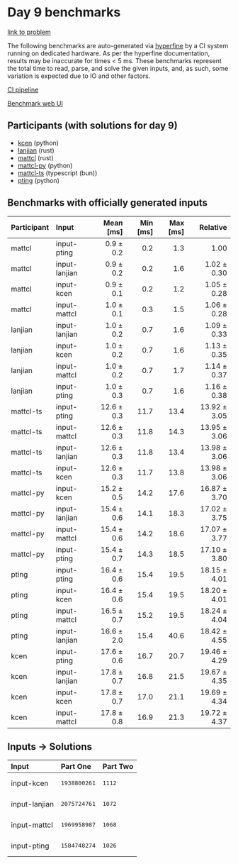 # Day 9 benchmarks

[link to problem](https://adventofcode.com/2023/day/9)

The following benchmarks are auto-generated via
[hyperfine](https://github.com/sharkdp/hyperfine) by a CI system running on
dedicated hardware. As per the hyperfine documentation, results may be
inaccurate for times < 5 ms. These benchmarks represent the total time to read,
parse, and solve the given inputs, and, as such, some variation is expected due
to IO and other factors.

[CI pipeline](http://ci.papercode.net:8080/teams/main/pipelines/aoc2023)

[Benchmark web UI](https://aoc.ancalagon.black)


## Participants (with solutions for day 9)

- [kcen](https://github.com/kcen/aoc2023) (python)
- [lanjian](https://github.com/lanjian/aoc-2023) (rust)
- [mattcl](https://github.com/mattcl/aoc2023) (rust)
- [mattcl-py](https://github.com/mattcl/aoc2023-py) (python)
- [mattcl-ts](https://github.com/mattcl/aoc2023-js) (typescript (bun))
- [pting](https://github.com/pting/aoc2023) (python)


## Benchmarks with officially generated inputs

| Participant | Input | Mean [ms] | Min [ms] | Max [ms] | Relative |
|:---|:---|---:|---:|---:|---:|
| mattcl | input-pting | 0.9 ± 0.2 | 0.2 | 1.3 | 1.00 |
| mattcl | input-lanjian | 0.9 ± 0.2 | 0.2 | 1.6 | 1.02 ± 0.30 |
| mattcl | input-kcen | 0.9 ± 0.1 | 0.2 | 1.2 | 1.05 ± 0.28 |
| mattcl | input-mattcl | 1.0 ± 0.1 | 0.3 | 1.5 | 1.06 ± 0.28 |
| lanjian | input-lanjian | 1.0 ± 0.2 | 0.7 | 1.6 | 1.09 ± 0.33 |
| lanjian | input-kcen | 1.0 ± 0.2 | 0.7 | 1.6 | 1.13 ± 0.35 |
| lanjian | input-mattcl | 1.0 ± 0.2 | 0.7 | 1.7 | 1.14 ± 0.37 |
| lanjian | input-pting | 1.0 ± 0.3 | 0.7 | 1.6 | 1.16 ± 0.38 |
| mattcl-ts | input-pting | 12.6 ± 0.3 | 11.7 | 13.4 | 13.92 ± 3.05 |
| mattcl-ts | input-mattcl | 12.6 ± 0.3 | 11.8 | 14.3 | 13.95 ± 3.06 |
| mattcl-ts | input-lanjian | 12.6 ± 0.3 | 11.8 | 13.4 | 13.98 ± 3.06 |
| mattcl-ts | input-kcen | 12.6 ± 0.3 | 11.7 | 13.8 | 13.98 ± 3.06 |
| mattcl-py | input-kcen | 15.2 ± 0.5 | 14.2 | 17.6 | 16.87 ± 3.70 |
| mattcl-py | input-lanjian | 15.4 ± 0.6 | 14.1 | 18.3 | 17.02 ± 3.75 |
| mattcl-py | input-mattcl | 15.4 ± 0.6 | 14.2 | 18.6 | 17.07 ± 3.77 |
| mattcl-py | input-pting | 15.4 ± 0.7 | 14.3 | 18.5 | 17.10 ± 3.80 |
| pting | input-pting | 16.4 ± 0.6 | 15.4 | 19.5 | 18.15 ± 4.01 |
| pting | input-kcen | 16.4 ± 0.6 | 15.4 | 19.5 | 18.20 ± 4.01 |
| pting | input-mattcl | 16.5 ± 0.7 | 15.2 | 19.5 | 18.24 ± 4.04 |
| pting | input-lanjian | 16.6 ± 2.0 | 15.4 | 40.6 | 18.42 ± 4.55 |
| kcen | input-pting | 17.6 ± 0.6 | 16.7 | 20.7 | 19.46 ± 4.29 |
| kcen | input-lanjian | 17.8 ± 0.7 | 16.8 | 21.5 | 19.67 ± 4.35 |
| kcen | input-kcen | 17.8 ± 0.7 | 17.0 | 21.1 | 19.69 ± 4.34 |
| kcen | input-mattcl | 17.8 ± 0.8 | 16.9 | 21.3 | 19.72 ± 4.37 |


## Inputs -> Solutions

| Input | Part One | Part Two |
|:---|:---|:---|
|input-kcen|<pre>1938800261</pre>|<pre>1112</pre>|
|input-lanjian|<pre>2075724761</pre>|<pre>1072</pre>|
|input-mattcl|<pre>1969958987</pre>|<pre>1068</pre>|
|input-pting|<pre>1584748274</pre>|<pre>1026</pre>|